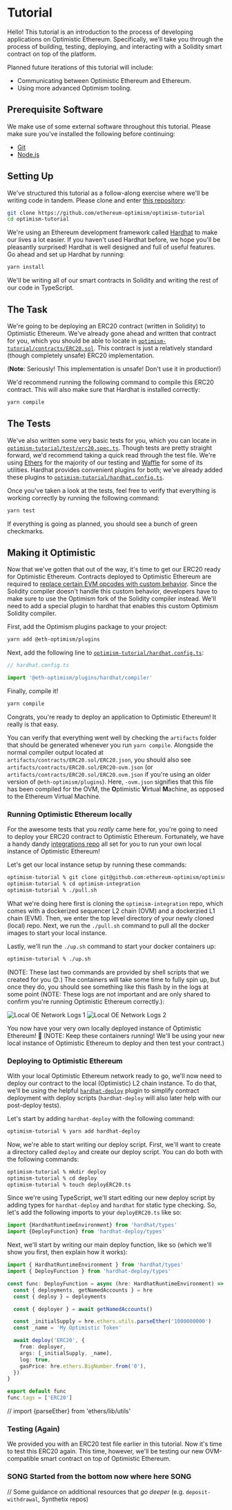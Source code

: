 # Tutorial

Hello!
This tutorial is an introduction to the process of developing applications on Optimistic Ethereum.
Specifically, we'll take you through the process of building, testing, deploying, and interacting with a Solidity smart contract on top of the platform.

Planned future iterations of this tutorial will include:
- Communicating between Optimistic Ethereum and Ethereum.
- Using more advanced Optimism tooling.

## Prerequisite Software
We make use of some external software throughout this tutorial.
Please make sure you've installed the following before continuing:

- [Git](https://git-scm.com/book/en/v2/Getting-Started-Installing-Git)
- [Node.js](https://nodejs.org/en/download/)

## Setting Up
We've structured this tutorial as a follow-along exercise where we'll be writing code in tandem.
Please clone and enter [this repository](https://github.com/ethereum-optimism/optimism-tutorial):

```sh
git clone https://github.com/ethereum-optimism/optimism-tutorial
cd optimism-tutorial
```

We're using an Ethereum development framework called [Hardhat](https://hardhat.org) to make our lives a lot easier.
If you haven't used Hardhat before, we hope you'll be pleasantly surprised!
Hardhat is well designed and full of useful features.
Go ahead and set up Hardhat by running:

```sh
yarn install
```

We'll be writing all of our smart contracts in Solidity and writing the rest of our code in TypeScript.

## The Task
We're going to be deploying an ERC20 contract (written in Solidity) to Optimistic Ethereum.
We've already gone ahead and written that contract for you, which you should be able to locate in [`optimism-tutorial/contracts/ERC20.sol`](https://github.com/ethereum-optimism/optimism-tutorial/blob/main/contracts/ERC20.sol).
This contract is just a relatively standard (though completely unsafe) ERC20 implementation.

(**Note**: Seriously! This implementation is unsafe! Don't use it in production!)

We'd recommend running the following command to compile this ERC20 contract.
This will also make sure that Hardhat is installed correctly:

```sh
yarn compile
```

## The Tests
We've also written some very basic tests for you, which you can locate in [`optimism-tutorial/test/erc20.spec.ts`](https://github.com/ethereum-optimism/optimism-tutorial/blob/main/test/erc20.spec.ts).
Though tests are pretty straight forward, we'd recommend taking a quick read through the test file.
We're using [Ethers](https://docs.ethers.io/v5/) for the majority of our testing and [Waffle](https://ethereum-waffle.readthedocs.io/en/latest/) for some of its utilities.
Hardhat provides convenient plugins for both; we've already added these plugins to [`optimism-tutorial/hardhat.config.ts`](https://github.com/ethereum-optimism/optimism-tutorial/blob/main/hardhat.config.ts).

Once you've taken a look at the tests, feel free to verify that everything is working correctly by running the following command:

```sh
yarn test
```

If everything is going as planned, you should see a bunch of green checkmarks.

## Making it Optimistic
Now that we've gotten that out of the way, it's time to get our ERC20 ready for Optimistic Ethereum.
Contracts deployed to Optimistic Ethereum are required to [replace certain EVM opcodes with custom behavior](https://community.optimism.io/docs/protocol/evm-comparison.html#missing-replaced-and-custom-opcodes).
Since the Solidity compiler doesn't handle this custom behavior, developers have to make sure to use the Optimism fork of the Solidity compiler instead.
We'll need to add a special plugin to hardhat that enables this custom Optimism Solidity compiler.

First, add the Optimism plugins package to your project:

```sh
yarn add @eth-optimism/plugins
```

Next, add the following line to [`optimism-tutorial/hardhat.config.ts`](https://github.com/ethereum-optimism/optimism-tutorial/blob/main/hardhat.config.ts):

```ts
// hardhat.config.ts

import '@eth-optimism/plugins/hardhat/compiler'
```

Finally, compile it!

```sh
yarn compile
```

Congrats, you're ready to deploy an application to Optimistic Ethereum!
It really is that easy.

You can verify that everything went well by checking the `artifacts` folder that should be generated whenever you run `yarn compile`.
Alongside the normal compiler output located at `artifacts/contracts/ERC20.sol/ERC20.json`, you should also see `artifacts/contracts/ERC20.sol/ERC20-ovm.json` (or `artifacts/contracts/ERC20.sol/ERC20.ovm.json` if you're using an older version of `@eth-optimism/plugins`).
Here, `-ovm.json` signifies that this file has been compiled for the OVM, the **O**ptimistic **V**irtual **M**achine, as opposed to the Ethereum Virtual Machine.

### Running Optimistic Ethereum locally

For the awesome tests that you _really_ came here for, you're going to need to deploy your ERC20 contract to Optimistic Ethereum.
Fortunately, we have a handy dandy [integrations repo](https://github.com/ethereum-optimism/optimism-integration) all set for you to run your own local instance of Optimistic Ethereum!

Let's get our local instance setup by running these commands:

```sh
optimism-tutorial % git clone git@github.com:ethereum-optimism/optimism-integration.git --recurse-submodules
optimism-tutorial % cd optimism-integration
optimism-tutorial % ./pull.sh
```

<!-- @platocrat One-liner
git clone git@github.com:ethereum-optimism/optimism-integration.git --recurse-submodules && cd optimism-integration && ./pull.sh && ./up.sh
-->

What we're doing here first is cloning the `optimism-integration` repo, which comes with a dockerized sequencer L2 chain (OVM) and a dockerzied L1 chain (EVM).
Then, we enter the top level directory of your newly cloned (local) repo.
Next, we run the `./pull.sh` command to pull all the docker images to start your local instance.

Lastly, we'll run the `./up.sh` command to start your docker containers up:

```sh
optimism-tutorial % ./up.sh
```

(NOTE: These last two commands are provided by shell scripts that we created for you 😊.)
The containers will take some time to fully spin up, but once they do, you should see something like this flash by in the logs at some point (NOTE: These logs are not important and are only shared to confirm you're running Optimistic Ethereum correctly.):

![Local OE Network Logs 1](./assets/optimistic-ethereum-local-instance-log1.png)
![Local OE Network Logs 2](./assets/optimistic-ethereum-local-instance-log2.png)

You now have your very own locally deployed instance of Optimistic Ethereum! 🙌
(NOTE: Keep these containers running! We'll be using your new local instance of Optimistic Ethereum to deploy and then test your contract.)

### Deploying to Optimistic Ethereum

<!-- 1. Intro `hardhat-deploy` -->
With your local Optimistic Ethereum network ready to go, we'll now need to deploy our contract to the local (Optimistic) L2 chain instance.
To do that, we'll be using the helpful [`hardhat-deploy`](https://github.com/wighawag/hardhat-deploy) plugin to simplify contract deployment with deploy scripts (`hardhat-deploy` will also later help with our post-deploy tests).

Let's start by adding `hardhat-deploy` with the following command:
```sh
optimism-tutorial % yarn add hardhat-deploy
```

Now, we're able to start writing our deploy script.
First, we'll want to create a directory called `deploy` and create our deploy script.
You can do both with the following commands:
```sh
optimism-tutorial % mkdir deploy
optimism-tutorial % cd deploy
optimism-tutorial % touch deployERC20.ts
```

Since we're using TypeScript, we'll start editing our new deploy script by adding types for `hardhat-deploy` and `hardhat` for static type checking.
So, let's add the following imports to your `deployERC20.ts` like so:
```typescript
import {HardhatRuntimeEnvironment} from 'hardhat/types'
import {DeployFunction} from 'hardhat-deploy/types'
```

Next, we'll start by writing our main deploy function, like so (which we'll show you first, then explain how it works):
```typescript
import { HardhatRuntimeEnvironment } from 'hardhat/types'
import { DeployFunction } from 'hardhat-deploy/types'

const func: DeployFunction = async (hre: HardhatRuntimeEnvironment) => {
  const { deployments, getNamedAccounts } = hre
  const { deploy } = deployments

  const { deployer } = await getNamedAccounts()

  const _initialSupply = hre.ethers.utils.parseEther('1000000000')
  const _name = 'My Optimistic Token'

  await deploy('ERC20', {
    from: deployer,
    args: [_initialSupply, _name],
    log: true,
    gasPrice: hre.ethers.BigNumber.from('0'),
  })
}

export default func
func.tags = ['ERC20']
```



// import {parseEther} from 'ethers/lib/utils'

<!-- 2. Describe how contracts will be deployed with `hardhat-deploy` -->


<!-- 3. Walk through to add `hardhat-deploy` -->


<!-- 4. Config the plugin to deploy the sample ERC20 -->


<!-- 5. Fun closing! (and transition to testing) -->

### Testing (Again)
We provided you with an ERC20 test file earlier in this tutorial.
Now it's time to test this ERC20 again.
This time, however, we'll be testing our new OVM-compatible smart contract on top of Optimistic Ethereum.


<!-- 1. Explain integration vs. unit testing -->


<!-- 2. Why we're doing integration testing and not unit testing -->


<!-- 3. Write first unit test! -->


<!-- 4. Another one. -->


<!-- 5. Another one. -->


<!-- 6. Another one. -->

### SONG Started from the bottom now where here SONG

// Some guidance on additional resources that _go deeper_ (e.g. `deposit-withdrawal`, Synthetix repos)

<!-- 
LEAVE COMMENTED OUT UNTIL MAINTENANCE FOR `@eth-optimism/plugins` RENEWS

Luckily, this is almost as easy as compiling the contract!

First, make a copy of [`optimism-tutorial/test/erc20.spec.ts`](https://github.com/ethereum-optimism/optimism-tutorial/blob/main/test/erc20.spec.ts).
You can name the copy whatever you'd like, perhaps `optimistic-erc20.spec.ts`.
We'll modify this copy in just a minute.

Now we're going to add another Hardhat plugin to [`optimism-tutorial/hardhat.config.ts`](https://github.com/ethereum-optimism/optimism-tutorial/blob/main/hardhat.config.ts):

```ts
// hardhat.config.ts

import '@eth-optimism/plugins/hardhat/compiler' // You already had this one.
import '@eth-optimism/plugins/hardhat/ethers'   // Now just add this one!
```

This plugin adds a new modified version of `ethers` to Hardhat that makes it possible to test the Layer 2 version of your contracts.

Finally, we're going to modify `optimistic-erc20.spec.ts` (or whatever you named your copy of the original test file).
Don't worry though, we only have to change a single line of code to make everything work!
Find the line of code that looks like this:

```ts
// optimistic-erc20.spec.ts

import { ethers } from 'hardhat'
```

Now, replace that line of code with this:

```ts
// optimistic-erc20.spec.ts

import { l2ethers as ethers } from 'hardhat'
```

You might also want to change the test description so that you can tell the difference between the normal ERC20 and this new test file:

```ts
// optimistic-erc20.spec.ts

describe('Optimistic ERC20', () => {
    ...
```

You're all set!
Confirm that everything worked as expected by running:

```sh
yarn test
```

You should see even more green checkmarks this time around.

-->
